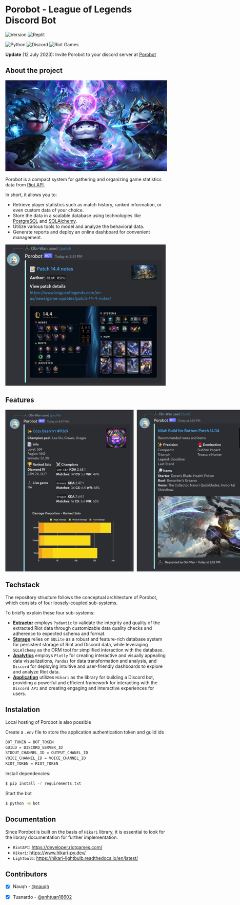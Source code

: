 # Porobot - League of Legends Discord Bot 
![Version](https://img.shields.io/badge/Latest_Version-V1.0.0-808080?style=for-the-badge)
![Replit](https://img.shields.io/badge/Replit-DD1200?style=for-the-badge&logo=Replit&logoColor=white&colorB=black)

![Python](https://img.shields.io/badge/Python%203.10-blue.svg?style=for-the-badge&logo=Python&logoColor=white)
![Discord](https://img.shields.io/badge/Discord-%235865F2.svg?style=for-the-badge&logo=discord&logoColor=white)
![Riot Games](https://img.shields.io/badge/riotgames-D32936.svg?style=for-the-badge&logo=riotgames&logoColor=white)

**Update** (12 July 2023): Invite Porobot to your discord server at [Porobot](https://nauqh.github.io/porodocs/)

## About the project

![Poro](./img/poros.jpg)

Porobot is a compact system for gathering and organizing game statistics data from [Riot API](https://developer.riotgames.com/).

In short, it allows you to:

* Retrieve player statistics such as match history, ranked information, or even custom data of your choice.
* Store the data in a scalable database using technologies like [PostgreSQL](https://www.postgresql.org/) and [SQLAlchemy](https://www.sqlalchemy.org/).
* Utilize various tools to model and analyze the behavioral data.
* Generate reports and deploy an online dashboard for convenient management.

<img width="500" src="./img/patch.png">

## Features
<div style="display: flex;">
  <img width="400" src="./img/profile.png" style="margin-right: 10px;">
  <img width="400" src="./img/build.png">
</div>

## Techstack
The repository structure follows the conceptual architecture of Porobot, which consists of four loosely-coupled sub-systems.

To briefly explain these four sub-systems:

* **[Extractor][extractor]** employs `Pydantic` to validate the integrity and quality of the extracted Riot data through customizable data quality checks and adherence to expected schema and format.
* **[Storage][storage]** relies on `SQLite` as a robust and feature-rich database system for persistent storage of Riot and Discord data, while leveraging `SQLAlchemy` as the ORM tool for simplified interaction with the database.
* **[Analytics][analytics]** employs `Plotly` for creating interactive and visually appealing data visualizations, `Pandas` for data transformation and analysis, and `Discord` for deploying intuitive and user-friendly dashboards to explore and analyze Riot data.
* **[Application][app]** utilizes `Hikari` as the library for building a Discord bot, providing a powerful and efficient framework for interacting with the `Discord API` and creating engaging and interactive experiences for users.

## Instalation

Local hosting of Porobot is also possible

Create a `.env` file to store the application authentication token and guild ids

```sh
BOT_TOKEN = BOT_TOKEN
GUILD = DISCORD_SERVER_ID
STDOUT_CHANNEL_ID = OUTPUT_CHANEL_ID
VOICE_CHANNEL_ID = VOICE_CHANNEL_ID
RIOT_TOKEN = RIOT_TOKEN
```

Install dependencies:

```sh
$ pip install -r requirements.txt
```

Start the bot

```sh
$ python -m bot
```

## Documentation

Since Porobot is built on the basis of `Hikari` library, it is essential to look for the library documentation for further implementation. 

- `RiotAPI`: https://developer.riotgames.com/
- `Hikari`: https://www.hikari-py.dev/
- `Lightbulb`: https://hikari-lightbulb.readthedocs.io/en/latest/

## Contributors

- [x] Nauqh - [@nauqh](https://github.com/nauqh) 
- [x] Tuanardo - [@anhtuan18602](https://github.com/anhtuan18602) 


[orchestrator]: https://www.prefect.io/
[extractor]: https://developer.spotify.com/documentation/web-api
[storage]: https://www.postgresql.org/
[analytics]: https://resonance.streamlit.app/
[app]: https://www.hikari-py.dev/